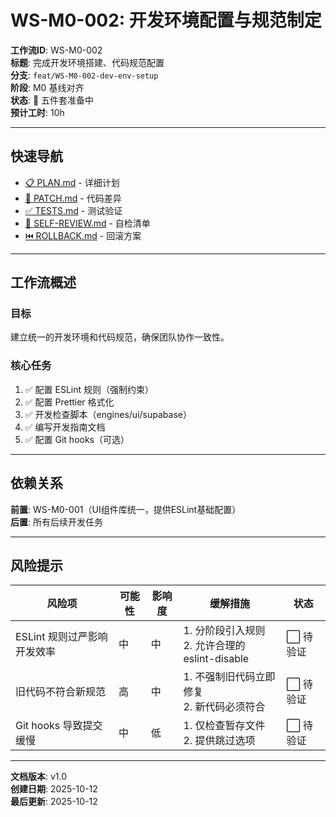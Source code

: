 # WS-M0-002: 开发环境配置与规范制定

**工作流ID**: WS-M0-002  
**标题**: 完成开发环境搭建、代码规范配置  
**分支**: `feat/WS-M0-002-dev-env-setup`  
**阶段**: M0 基线对齐  
**状态**: 📝 五件套准备中  
**预计工时**: 10h

---

## 快速导航

- [📋 PLAN.md](./PLAN.md) - 详细计划
- [🔧 PATCH.md](./PATCH.md) - 代码差异
- [✅ TESTS.md](./TESTS.md) - 测试验证
- [📝 SELF-REVIEW.md](./SELF-REVIEW.md) - 自检清单
- [⏮️ ROLLBACK.md](./ROLLBACK.md) - 回滚方案

---

## 工作流概述

### 目标

建立统一的开发环境和代码规范，确保团队协作一致性。

### 核心任务

1. ✅ 配置 ESLint 规则（强制约束）
2. ✅ 配置 Prettier 格式化
3. ✅ 开发检查脚本（engines/ui/supabase）
4. ✅ 编写开发指南文档
5. ✅ 配置 Git hooks（可选）

---

## 依赖关系

**前置**: WS-M0-001（UI组件库统一，提供ESLint基础配置）  
**后置**: 所有后续开发任务

---

## 风险提示

| 风险项 | 可能性 | 影响度 | 缓解措施 | 状态 |
|--------|--------|--------|----------|------|
| ESLint 规则过严影响开发效率 | 中 | 中 | 1. 分阶段引入规则<br>2. 允许合理的 eslint-disable | ⬜ 待验证 |
| 旧代码不符合新规范 | 高 | 中 | 1. 不强制旧代码立即修复<br>2. 新代码必须符合 | ⬜ 待验证 |
| Git hooks 导致提交缓慢 | 中 | 低 | 1. 仅检查暂存文件<br>2. 提供跳过选项 | ⬜ 待验证 |

---

**文档版本**: v1.0  
**创建日期**: 2025-10-12  
**最后更新**: 2025-10-12

